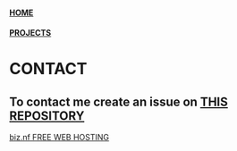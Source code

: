 #### [HOME](https://squibbywastaken.github.io/Squibby/index.html)
#### [PROJECTS](https://squibbywastaken.github.io/Squibby/projects.html)
# CONTACT
## To contact me create an issue on [THIS REPOSITORY](https://github.com/squibbywastaken/Squibby/issues/new)
[biz.nf FREE WEB HOSTING](http://www.biz.nf?aid=MTkyNDE4MjQxOTIyMjQ=)